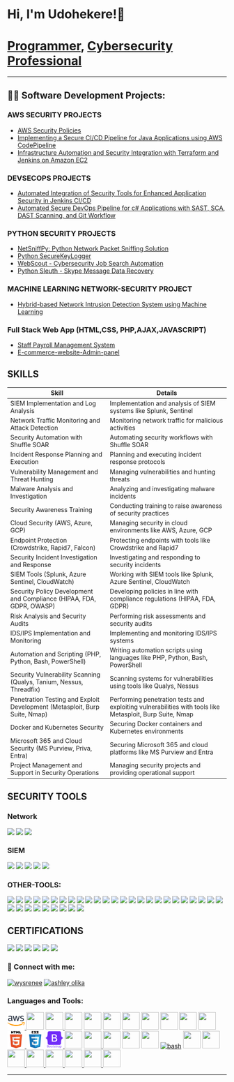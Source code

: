 # Hi, I'm Udohekere!👋
# [Programmer](https://github.com/Udohekere), [Cybersecurity Professional](https://www.linkedin.com/in/udohekere-nkene/)


---

## 👨‍💻 Software Development Projects:
### AWS SECURITY PROJECTS
- [AWS Security Policies](https://github.com/CelestialScripter/AWS-Security-Policies)
- [Implementing a Secure CI/CD Pipeline for Java Applications using AWS CodePipeline](https://github.com/CelestialScripter/Java_AWS_Project)
- [Infrastructure Automation and Security Integration with Terraform and Jenkins on Amazon EC2](https://github.com/CelestialScripter/aws-cicd-jenkins-terraform-pipeline-)

  
### DEVSECOPS PROJECTS
- [Automated Integration of Security Tools for Enhanced Application Security in Jenkins CI/CD](https://github.com/CelestialScripter/Devsecops-jenkins--CI-CD-pipeline)
- [Automated Secure DevOps Pipeline for c# Applications with SAST, SCA, DAST Scanning, and Git Workflow](https://github.com/CelestialScripter/C--Project-e2e-DevSecops)


### PYTHON SECURITY PROJECTS
- [NetSniffPy: Python Network Packet Sniffing Solution](https://github.com/CelestialScripter/Python--Packet-sniffer)
- [Python SecureKeyLogger](https://github.com/Udohekere/Python-Keylogger)
- [WebScout - Cybersecurity Job Search Automation](https://github.com/Udohekere/Python-Webscraper)
- [Python Sleuth - Skype Message Data Recovery](https://github.com/Udohekere/Python-Data-Recovery)

### MACHINE LEARNING NETWORK-SECURITY PROJECT
- [Hybrid-based Network Intrusion Detection System using Machine Learning](https://github.com/CelestialScripter/Hybrid-Based-NIDS-using-Machine-Learning)

### Full Stack Web App (HTML,CSS, PHP,AJAX,JAVASCRIPT)
- [Staff Payroll Management System](https://github.com/Udohekere/Staff-Payroll-Management-System)
- [E-commerce-website-Admin-panel](https://github.com/Udohekere/E-commerce-website-Admin-panel-)

## SKILLS
| **Skill**                                                   | **Details**                                                       |
|-------------------------------------------------------------|-------------------------------------------------------------------|
| SIEM Implementation and Log Analysis                        | Implementation and analysis of SIEM systems like Splunk, Sentinel |
| Network Traffic Monitoring and Attack Detection             | Monitoring network traffic for malicious activities                |
| Security Automation with Shuffle SOAR                       | Automating security workflows with Shuffle SOAR                   |
| Incident Response Planning and Execution                    | Planning and executing incident response protocols                |
| Vulnerability Management and Threat Hunting                 | Managing vulnerabilities and hunting threats                      |
| Malware Analysis and Investigation                          | Analyzing and investigating malware incidents                     |
| Security Awareness Training                                 | Conducting training to raise awareness of security practices      |
| Cloud Security (AWS, Azure, GCP)                            | Managing security in cloud environments like AWS, Azure, GCP      |
| Endpoint Protection (Crowdstrike, Rapid7, Falcon)            | Protecting endpoints with tools like Crowdstrike and Rapid7       |
| Security Incident Investigation and Response                | Investigating and responding to security incidents               |
| SIEM Tools (Splunk, Azure Sentinel, CloudWatch)             | Working with SIEM tools like Splunk, Azure Sentinel, CloudWatch   |
| Security Policy Development and Compliance (HIPAA, FDA, GDPR, OWASP) | Developing policies in line with compliance regulations (HIPAA, FDA, GDPR) |
| Risk Analysis and Security Audits                           | Performing risk assessments and security audits                   |
| IDS/IPS Implementation and Monitoring                       | Implementing and monitoring IDS/IPS systems                       |
| Automation and Scripting (PHP, Python, Bash, PowerShell)     | Writing automation scripts using languages like PHP, Python, Bash, PowerShell |
| Security Vulnerability Scanning (Qualys, Tanium, Nessus, Threadfix) | Scanning systems for vulnerabilities using tools like Qualys, Nessus |
| Penetration Testing and Exploit Development (Metasploit, Burp Suite, Nmap) | Performing penetration tests and exploiting vulnerabilities with tools like Metasploit, Burp Suite, Nmap |
| Docker and Kubernetes Security                              | Securing Docker containers and Kubernetes environments           |
| Microsoft 365 and Cloud Security (MS Purview, Priva, Entra) | Securing Microsoft 365 and cloud platforms like MS Purview and Entra |
| Project Management and Support in Security Operations       | Managing security projects and providing operational support     |




## SECURITY TOOLS

### Network
<div>
    <img src="https://img.shields.io/badge/-Wireshark-1679A7?&style=for-the-badge&logo=Wireshark&logoColor=white" />
    <img src="https://img.shields.io/badge/-Suricata-EF3B2D?&style=for-the-badge&logo=Suricata&logoColor=white" />
    <img src="https://img.shields.io/badge/-Zeek-777BB4?&style=for-the-badge&logo=Zeek&logoColor=white" />
    
</div>

### SIEM
<div>
    <img src="https://img.shields.io/badge/-CloudWatch-FF4F8B?&style=for-the-badge&logo=Amazon%20AWS&logoColor=white" />
    <img src="https://img.shields.io/badge/-Splunk-000000?&style=for-the-badge&logo=Splunk&logoColor=white" />
    <img src="https://img.shields.io/badge/-Elastic-005571?&style=for-the-badge&logo=Elastic&logoColor=white" />
    <img src="https://img.shields.io/badge/-Datadog-632CA6?&style=for-the-badge&logo=Datadog&logoColor=white" />
    <img src="https://img.shields.io/badge/-LogPoint-0082C9?&style=for-the-badge&logo=LogPoint&logoColor=white" />


</div>

### OTHER-TOOLS:
<div>
    <img src="https://img.shields.io/badge/-Sophos-FF0000?&style=for-the-badge&logo=Sophos&logoColor=white" />
<img src="https://img.shields.io/badge/-Wazuh-FF0000?&style=for-the-badge&logo=Wazuh&logoColor=white" />
<img src="https://img.shields.io/badge/-AWS%20IAM-FF0000?&style=for-the-badge&logo=Amazon%20AWS&logoColor=white" />
<img src="https://img.shields.io/badge/-Fortinet-FF0000?&style=for-the-badge&logo=Fortinet&logoColor=white" />
<img src="https://img.shields.io/badge/-OpenVAS-FF0000?&style=for-the-badge&logo=OpenVAS&logoColor=white" />
<img src="https://img.shields.io/badge/-Rapid7%20InsightVM-FF0000?&style=for-the-badge&logo=Rapid7&logoColor=white" />
<img src="https://img.shields.io/badge/-Nmap-FF0000?&style=for-the-badge&logo=Nmap&logoColor=white" />
<img src="https://img.shields.io/badge/-Burp%20Suite-FF0000?&style=for-the-badge&logo=Burp%20Suite&logoColor=white" />
<img src="https://img.shields.io/badge/-Metasploit-FF0000?&style=for-the-badge&logo=Metasploit&logoColor=white" />
<img src="https://img.shields.io/badge/-FatRat-FF0000?&style=for-the-badge&logo=FatRat&logoColor=white" />
<img src="https://img.shields.io/badge/-MS%20Purview-FF0000?&style=for-the-badge&logo=Microsoft%20Purview&logoColor=white" />
<img src="https://img.shields.io/badge/-Priva-FF0000?&style=for-the-badge&logo=Microsoft%20Priva&logoColor=white" />
<img src="https://img.shields.io/badge/-Entra-FF0000?&style=for-the-badge&logo=Microsoft%20Entra&logoColor=white" />
<img src="https://img.shields.io/badge/-SIEM-FF0000?&style=for-the-badge&logo=SIEM&logoColor=white" />
<img src="https://img.shields.io/badge/-IDS-FF0000?&style=for-the-badge&logo=IDS&logoColor=white" />
<img src="https://img.shields.io/badge/-IPS-FF0000?&style=for-the-badge&logo=IPS&logoColor=white" />
<img src="https://img.shields.io/badge/-Crowdstrike-FF0000?&style=for-the-badge&logo=Crowdstrike&logoColor=white" />
<img src="https://img.shields.io/badge/-Rapid7-FF0000?&style=for-the-badge&logo=Rapid7&logoColor=white" />
<img src="https://img.shields.io/badge/-Falcon-FF0000?&style=for-the-badge&logo=Falcon&logoColor=white" />
<img src="https://img.shields.io/badge/-Splunk-FF0000?&style=for-the-badge&logo=Splunk&logoColor=white" />
<img src="https://img.shields.io/badge/-Azure%20Sentinel-FF0000?&style=for-the-badge&logo=Azure%20Sentinel&logoColor=white" />
<img src="https://img.shields.io/badge/-Qualys-FF0000?&style=for-the-badge&logo=Qualys&logoColor=white" />
<img src="https://img.shields.io/badge/-Tanium-FF0000?&style=for-the-badge&logo=Tanium&logoColor=white" />
<img src="https://img.shields.io/badge/-Threadfix-FF0000?&style=for-the-badge&logo=Threadfix&logoColor=white" />
<img src="https://img.shields.io/badge/-Nessus-FF0000?&style=for-the-badge&logo=Nessus&logoColor=white" />
<img src="https://img.shields.io/badge/-Aqua-FF0000?&style=for-the-badge&logo=Aqua&logoColor=white" />
<img src="https://img.shields.io/badge/-Sonar%20Cloud-FF0000?&style=for-the-badge&logo=SonarQube&logoColor=white" />
<img src="https://img.shields.io/badge/-OWASP%20ZAP-FF0000?&style=for-the-badge&logo=OWASP%20ZAP&logoColor=white" />
<img src="https://img.shields.io/badge/-Bridgecrew-FF0000?&style=for-the-badge&logo=Bridgecrew&logoColor=white" />
<img src="https://img.shields.io/badge/-Veracode-FF0000?&style=for-the-badge&logo=Veracode&logoColor=white" />
<img src="https://img.shields.io/badge/-Snyk-FF0000?&style=for-the-badge&logo=Snyk&logoColor=white" />
<img src="https://img.shields.io/badge/-Checkmarx-FF0000?&style=for-the-badge&logo=Checkmarx&logoColor=white" />
<img src="https://img.shields.io/badge/-Fortify-FF0000?&style=for-the-badge&logo=Fortify&logoColor=white" />
<img src="https://img.shields.io/badge/-GitSecrets-FF0000?&style=for-the-badge&logo=GitSecrets&logoColor=white" />

</div>

## CERTIFICATIONS
<div>
<img src="https://img.shields.io/badge/-Security%2B-FF0000?&style=for-the-badge&logo=CompTIA&logoColor=white" />
<img src="https://img.shields.io/badge/-CISM-003366?&style=for-the-badge&logo=ISACA&logoColor=white" />
<img src="https://img.shields.io/badge/-Certified_Container_Security_Specialist-FF0000?&style=for-the-badge&logo=Qualys&logoColor=white" />
<img src="https://img.shields.io/badge/-Certified_Specialist_Vulnerability_Management-FF0000?&style=for-the-badge&logo=Qualys&logoColor=white" />
<img src="https://img.shields.io/badge/-Certified_Cloud_Security_Assessment_and_Response_Specialist-FF0000?&style=for-the-badge&logo=Qualys&logoColor=white" />
<img src="https://img.shields.io/badge/-Cyber_Threat_Management-FF0000?&style=for-the-badge&logo=Cisco&logoColor=white" />


</div>


<h3 align="left">🤳 Connect with me:</h3>
<p align="left">
<a href="https://twitter.com/_Nkene" target="blank"><img align="center" src="https://raw.githubusercontent.com/rahuldkjain/github-profile-readme-generator/master/src/images/icons/Social/twitter.svg" alt="wysrenee" height="30" width="40" /></a>
<a href="https://www.linkedin.com/in/udohekere-nkene/" target="blank"><img align="center" src="https://raw.githubusercontent.com/rahuldkjain/github-profile-readme-generator/master/src/images/icons/Social/linked-in-alt.svg" alt="ashley olika" height="30" width="40" /></a>
</p>
<h3 align="left">Languages and Tools:</h3>
<p align="left"> 
<a href="https://aws.amazon.com" target="_blank" rel="noreferrer"><img src="https://raw.githubusercontent.com/devicons/devicon/master/icons/amazonwebservices/amazonwebservices-original-wordmark.svg" width="40" height="40"/> </a>
<a href="https://www.python.org/" target="_blank" rel="noreferrer"> <img src="https://cdn.jsdelivr.net/gh/devicons/devicon/icons/python/python-original-wordmark.svg" width="40" height="40"/></a> 
<a href="https://jupyter.org/" target="_blank" rel="noreferrer"><img src="https://cdn.jsdelivr.net/gh/devicons/devicon/icons/jupyter/jupyter-original-wordmark.svg" width="40" height="40"/>
<a href="https://www.anaconda.com/" target="_blank" rel="noreferrer"><img src="https://cdn.jsdelivr.net/gh/devicons/devicon/icons/anaconda/anaconda-original-wordmark.svg" width="40" height="40" /></a>
<a href="https://numpy.org/" target="_blank" rel="noreferrer"><img src="https://cdn.jsdelivr.net/gh/devicons/devicon/icons/numpy/numpy-original-wordmark.svg" width="40" height="40" /></a>
<a href="https://pandas.pydata.org/" target="_blank" rel="noreferrer"><img src="https://cdn.jsdelivr.net/gh/devicons/devicon/icons/pandas/pandas-original-wordmark.svg" width="40" height="40" /></a>
<a href="https://pytorch.org/" target="_blank" rel="noreferrer"><img src="https://cdn.jsdelivr.net/gh/devicons/devicon/icons/pytorch/pytorch-original.svg" width="40" height="40" /></a>
<a href="https://www.php.net/" target="_blank" rel="noreferrer"><img src="https://cdn.jsdelivr.net/gh/devicons/devicon/icons/php/php-original.svg" width="40" height="40" /></a>
<a href="https://laravel.com/" target="_blank" rel="noreferrer"><img src="https://cdn.jsdelivr.net/gh/devicons/devicon@latest/icons/laravel/laravel-line-wordmark.svg" width="40" height="40" /></a>
<a href="https://www.mysql.com/" target="_blank" rel="noreferrer"><img src="https://cdn.jsdelivr.net/gh/devicons/devicon/icons/mysql/mysql-original-wordmark.svg" width="40" height="40" /></a>
<a href="https://apache.org/" target="_blank" rel="noreferrer"><img src="https://cdn.jsdelivr.net/gh/devicons/devicon/icons/apache/apache-original.svg" width="40" height="40" />
<a href="https://www.w3.org/html/" target="_blank" rel="noreferrer"> <img src="https://raw.githubusercontent.com/devicons/devicon/master/icons/html5/html5-original-wordmark.svg" alt="html5" width="40" height="40"/> </a>
<a href="https://www.w3schools.com/css/" target="_blank" rel="noreferrer"> <img src="https://raw.githubusercontent.com/devicons/devicon/master/icons/css3/css3-original-wordmark.svg" width="40" height="40"/></a>
<a href="https://getbootstrap.com" target="_blank" rel="noreferrer"> <img src="https://raw.githubusercontent.com/devicons/devicon/master/icons/bootstrap/bootstrap-plain-wordmark.svg" width="40" height="40"/> </a>
<a href="https://www.linux.org/pages/download/" target="_blank" rel="noreferrer"><img src="https://cdn.jsdelivr.net/gh/devicons/devicon/icons/linux/linux-original.svg" width="40" height="40" /></a>
<a href="https://ubuntu.com/" target="_blank" rel="noreferrer"><img src="https://cdn.jsdelivr.net/gh/devicons/devicon/icons/ubuntu/ubuntu-plain-wordmark.svg" width="40" height="40" />
<a href="https://www.debian.org/" target="_blank" rel="noreferrer"><img src="https://cdn.jsdelivr.net/gh/devicons/devicon/icons/debian/debian-plain.svg" width="40" height="40" /></a>
<a href="https://getfedora.org/" target="_blank" rel="noreferrer"><img src="https://cdn.jsdelivr.net/gh/devicons/devicon/icons/fedora/fedora-original.svg" width="40" height="40"/></a>
<a href="https://unix.org/" target="_blank" rel="noreferrer"><img src="https://cdn.jsdelivr.net/gh/devicons/devicon/icons/unix/unix-original.svg" width="40" height="40" /></a>
<a href="https://www.gnu.org/software/bash/" target="_blank" rel="noreferrer"> <img src="https://www.vectorlogo.zone/logos/gnu_bash/gnu_bash-icon.svg" alt="bash" width="40" height="40"/></a>
<a href="https://www.ssh.com/" target="_blank" rel="noreferrer"><img src="https://cdn.jsdelivr.net/gh/devicons/devicon/icons/ssh/ssh-original-wordmark.svg" width="40" height="40" /></a>
<a href="https://git-scm.com/" target="_blank" rel="noreferrer"> <img src="https://www.vectorlogo.zone/logos/git-scm/git-scm-icon.svg" width="40" height="40"/> </a>
<a href="https://about.gitlab.com/" target="_blank" rel="noreferrer"> <img src="https://cdn.jsdelivr.net/gh/devicons/devicon/icons/gitlab/gitlab-original-wordmark.svg" width="40" height="40"/> </a>
<a href="https://www.terraform.io/" target="_blank" rel="noreferrer">  <img src="https://cdn.jsdelivr.net/gh/devicons/devicon/icons/terraform/terraform-original-wordmark.svg" width="40" height="40"/> </a>
<a href="https://www.docker.com/" target="_blank" rel="noreferrer">  <img src="https://cdn.jsdelivr.net/gh/devicons/devicon/icons/docker/docker-original-wordmark.svg" width="40" height="40"/> </a>
<a href="https://kubernetes.io/" target="_blank" rel="noreferrer">  <img src="https://cdn.jsdelivr.net/gh/devicons/devicon/icons/kubernetes/kubernetes-plain-wordmark.svg" width="40" height="40"/> </a>
<a href="https://www.jenkins.io/" target="_blank" rel="noreferrer">  <img src="https://cdn.jsdelivr.net/gh/devicons/devicon/icons/jenkins/jenkins-original.svg" width="40" height="40"/> </a>
<a href="https://www.atlassian.com/software/jira" target="_blank" rel="noreferrer">  <img src="https://cdn.jsdelivr.net/gh/devicons/devicon/icons/jira/jira-original-wordmark.svg" width="40" height="40"/> </a>
</p>









 
 ---

